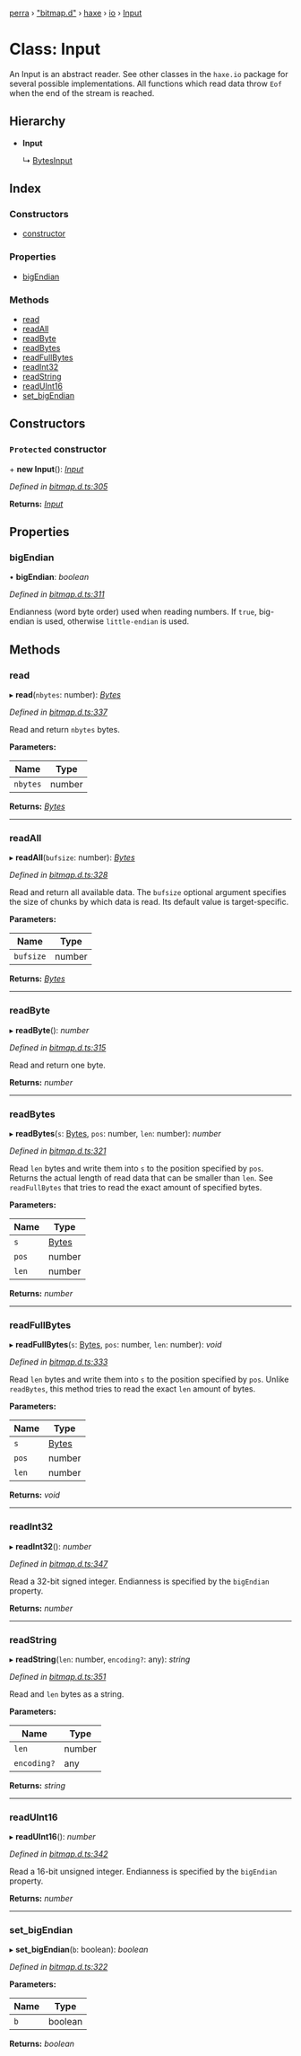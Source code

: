 [perra](../README.md) › ["bitmap.d"](../modules/_bitmap_d_.md) › [haxe](../modules/_bitmap_d_.haxe.md) › [io](../modules/_bitmap_d_.haxe.io.md) › [Input](_bitmap_d_.haxe.io.input.md)

# Class: Input

An Input is an abstract reader. See other classes in the `haxe.io` package
for several possible implementations.
All functions which read data throw `Eof` when the end of the stream
is reached.

## Hierarchy

* **Input**

  ↳ [BytesInput](_bitmap_d_.haxe.io.bytesinput.md)

## Index

### Constructors

* [constructor](_bitmap_d_.haxe.io.input.md#protected-constructor)

### Properties

* [bigEndian](_bitmap_d_.haxe.io.input.md#bigendian)

### Methods

* [read](_bitmap_d_.haxe.io.input.md#read)
* [readAll](_bitmap_d_.haxe.io.input.md#readall)
* [readByte](_bitmap_d_.haxe.io.input.md#readbyte)
* [readBytes](_bitmap_d_.haxe.io.input.md#readbytes)
* [readFullBytes](_bitmap_d_.haxe.io.input.md#readfullbytes)
* [readInt32](_bitmap_d_.haxe.io.input.md#readint32)
* [readString](_bitmap_d_.haxe.io.input.md#readstring)
* [readUInt16](_bitmap_d_.haxe.io.input.md#readuint16)
* [set_bigEndian](_bitmap_d_.haxe.io.input.md#set_bigendian)

## Constructors

### `Protected` constructor

\+ **new Input**(): *[Input](_bitmap_d_.haxe.io.input.md)*

*Defined in [bitmap.d.ts:305](https://github.com/cancerberoSgx/bitmap/blob/a4d7607/perra/src/bitmap.d.ts#L305)*

**Returns:** *[Input](_bitmap_d_.haxe.io.input.md)*

## Properties

###  bigEndian

• **bigEndian**: *boolean*

*Defined in [bitmap.d.ts:311](https://github.com/cancerberoSgx/bitmap/blob/a4d7607/perra/src/bitmap.d.ts#L311)*

Endianness (word byte order) used when reading numbers.
If `true`, big-endian is used, otherwise `little-endian` is used.

## Methods

###  read

▸ **read**(`nbytes`: number): *[Bytes](_bitmap_d_.haxe.io.bytes.md)*

*Defined in [bitmap.d.ts:337](https://github.com/cancerberoSgx/bitmap/blob/a4d7607/perra/src/bitmap.d.ts#L337)*

Read and return `nbytes` bytes.

**Parameters:**

Name | Type |
------ | ------ |
`nbytes` | number |

**Returns:** *[Bytes](_bitmap_d_.haxe.io.bytes.md)*

___

###  readAll

▸ **readAll**(`bufsize`: number): *[Bytes](_bitmap_d_.haxe.io.bytes.md)*

*Defined in [bitmap.d.ts:328](https://github.com/cancerberoSgx/bitmap/blob/a4d7607/perra/src/bitmap.d.ts#L328)*

Read and return all available data.
The `bufsize` optional argument specifies the size of chunks by
which data is read. Its default value is target-specific.

**Parameters:**

Name | Type |
------ | ------ |
`bufsize` | number |

**Returns:** *[Bytes](_bitmap_d_.haxe.io.bytes.md)*

___

###  readByte

▸ **readByte**(): *number*

*Defined in [bitmap.d.ts:315](https://github.com/cancerberoSgx/bitmap/blob/a4d7607/perra/src/bitmap.d.ts#L315)*

Read and return one byte.

**Returns:** *number*

___

###  readBytes

▸ **readBytes**(`s`: [Bytes](_bitmap_d_.haxe.io.bytes.md), `pos`: number, `len`: number): *number*

*Defined in [bitmap.d.ts:321](https://github.com/cancerberoSgx/bitmap/blob/a4d7607/perra/src/bitmap.d.ts#L321)*

Read `len` bytes and write them into `s` to the position specified by `pos`.
Returns the actual length of read data that can be smaller than `len`.
See `readFullBytes` that tries to read the exact amount of specified bytes.

**Parameters:**

Name | Type |
------ | ------ |
`s` | [Bytes](_bitmap_d_.haxe.io.bytes.md) |
`pos` | number |
`len` | number |

**Returns:** *number*

___

###  readFullBytes

▸ **readFullBytes**(`s`: [Bytes](_bitmap_d_.haxe.io.bytes.md), `pos`: number, `len`: number): *void*

*Defined in [bitmap.d.ts:333](https://github.com/cancerberoSgx/bitmap/blob/a4d7607/perra/src/bitmap.d.ts#L333)*

Read `len` bytes and write them into `s` to the position specified by `pos`.
Unlike `readBytes`, this method tries to read the exact `len` amount of bytes.

**Parameters:**

Name | Type |
------ | ------ |
`s` | [Bytes](_bitmap_d_.haxe.io.bytes.md) |
`pos` | number |
`len` | number |

**Returns:** *void*

___

###  readInt32

▸ **readInt32**(): *number*

*Defined in [bitmap.d.ts:347](https://github.com/cancerberoSgx/bitmap/blob/a4d7607/perra/src/bitmap.d.ts#L347)*

Read a 32-bit signed integer.
Endianness is specified by the `bigEndian` property.

**Returns:** *number*

___

###  readString

▸ **readString**(`len`: number, `encoding?`: any): *string*

*Defined in [bitmap.d.ts:351](https://github.com/cancerberoSgx/bitmap/blob/a4d7607/perra/src/bitmap.d.ts#L351)*

Read and `len` bytes as a string.

**Parameters:**

Name | Type |
------ | ------ |
`len` | number |
`encoding?` | any |

**Returns:** *string*

___

###  readUInt16

▸ **readUInt16**(): *number*

*Defined in [bitmap.d.ts:342](https://github.com/cancerberoSgx/bitmap/blob/a4d7607/perra/src/bitmap.d.ts#L342)*

Read a 16-bit unsigned integer.
Endianness is specified by the `bigEndian` property.

**Returns:** *number*

___

###  set_bigEndian

▸ **set_bigEndian**(`b`: boolean): *boolean*

*Defined in [bitmap.d.ts:322](https://github.com/cancerberoSgx/bitmap/blob/a4d7607/perra/src/bitmap.d.ts#L322)*

**Parameters:**

Name | Type |
------ | ------ |
`b` | boolean |

**Returns:** *boolean*
